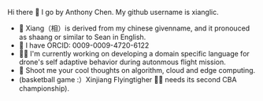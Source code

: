 Hi there 👋 I go by Anthony Chen. My github username is xianglic.  
* 🙂 Xiang（相）is derived from my chinese givenname, and it pronouced as shaang or similar to Sean in English.  
* 🌱 I have ORCID: 0009-0009-4720-6122  
* 👨‍💻 I'm currently working on developing a domain specific language for drone's self adaptive behavior during autonmous flight mission.  
* 💬 Shoot me your cool thoughts on algorithm, cloud and edge computing.
* (basketball game :）Xinjiang Flyingtigher 🐯🏀 needs its second CBA championship).  
